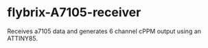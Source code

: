 # flybrix-A7105-receiver

Receives a7105 data and generates 6 channel cPPM output using an ATTINY85.

